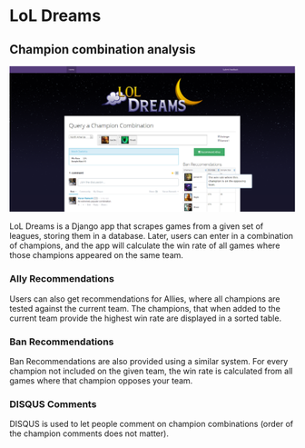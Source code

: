 # LoL Dreams
## Champion combination analysis

![Screenshot](./screenshot.png)

LoL Dreams is a Django app that scrapes games from a given set of leagues, storing them in a database. Later, users can enter in a combination of champions, and the app will calculate the win rate of all games where those champions appeared on the same team.

### Ally Recommendations
Users can also get recommendations for Allies, where all champions are tested against the current team. The champions, that when added to the current team provide the highest win rate are displayed in a sorted table.

### Ban Recommendations
Ban Recommendations are also provided using a similar system. For every champion not included on the given team, the win rate is calculated from all games where that champion opposes your team.

### DISQUS Comments
DISQUS is used to let people comment on champion combinations (order of the champion comments does not matter).
